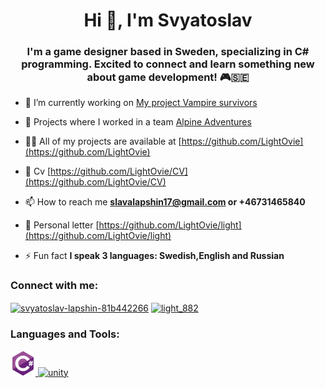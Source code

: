<h1 align="center">Hi 👋, I'm Svyatoslav</h1>
<h3 align="center">I'm a game designer based in Sweden, specializing in C# programming. Excited to connect and learn something new about game development! 🎮🇸🇪</h3>

- 🔭 I’m currently working on [My project Vampire survivors](https://github.com/LightOvie/Vamprie-Survivors-.git)

- 🤝 Projects where I worked in a team [Alpine Adventures](https://alpineadventures.itch.io/alpineadventures)

- 👨‍💻 All of my projects are available at [https://github.com/LightOvie](https://github.com/LightOvie)

- 📝 Cv [https://github.com/LightOvie/CV](https://github.com/LightOvie/CV)

- 📫 How to reach me **slavalapshin17@gmail.com or +46731465840**

- 📄 Personal letter [https://github.com/LightOvie/light](https://github.com/LightOvie/light)

- ⚡ Fun fact **I speak 3 languages: Swedish,English and Russian**

<h3 align="left">Connect with me:</h3>
<p align="left">
<a href="https://linkedin.com/in/svyatoslav-lapshin-81b442266" target="blank"><img align="center" src="https://raw.githubusercontent.com/rahuldkjain/github-profile-readme-generator/master/src/images/icons/Social/linked-in-alt.svg" alt="svyatoslav-lapshin-81b442266" height="30" width="40" /></a>
<a href="https://discord.gg/light_882" target="blank"><img align="center" src="https://raw.githubusercontent.com/rahuldkjain/github-profile-readme-generator/master/src/images/icons/Social/discord.svg" alt="light_882" height="30" width="40" /></a>
</p>

<h3 align="left">Languages and Tools:</h3>
<p align="left"> <a href="https://www.w3schools.com/cs/" target="_blank" rel="noreferrer"> <img src="https://raw.githubusercontent.com/devicons/devicon/master/icons/csharp/csharp-original.svg" alt="csharp" width="40" height="40"/> </a> <a href="https://unity.com/" target="_blank" rel="noreferrer"> <img src="https://www.vectorlogo.zone/logos/unity3d/unity3d-icon.svg" alt="unity" width="40" height="40"/> </a> </p>
